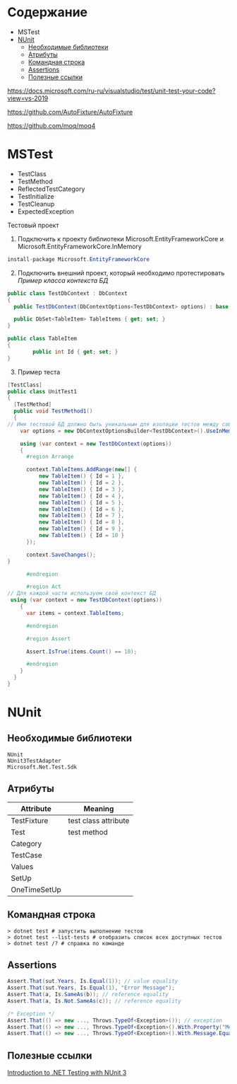 # Содержание
* MSTest
* [NUnit](#nunit)
  * [Необходимые библиотеки](#необходимые-библиотеки)
  * [Атрибуты](#атрибуты)
  * [Командная строка](#командная-строка)
  * [Assertions](#assertions)
  * [Полезные ссылки](#полезные-ссылки)

https://docs.microsoft.com/ru-ru/visualstudio/test/unit-test-your-code?view=vs-2019

https://github.com/AutoFixture/AutoFixture

https://github.com/moq/moq4

# MSTest
- TestClass
- TestMethod
- ReflectedTestCategory
- TestInitialize
- TestCleanup
- ExpectedException

Тестовый проект

1. Подключить к проекту библиотеки Microsoft.EntityFrameworkCore и Microsoft.EntityFrameworkCore.InMemory
```csharp
install-package Microsoft.EntityFrameworkCore
```

2. Подключить внешний проект, который необходимо протестировать
*Пример класса контекста БД*
```csharp
public class TestDbContext : DbContext
{
  public TestDbContext(DbContextOptions<TestDbContext> options) : base(options) { }        

  public DbSet<TableItem> TableItems { get; set; }
}

public class TableItem
{
        public int Id { get; set; }
}
```

3. Пример теста
```csharp
[TestClass]
public class UnitTest1
{
  [TestMethod]
  public void TestMethod1()
  {
// Имя тестовой БД должно быть уникальным для изоляции тестов между собой
    var options = new DbContextOptionsBuilder<TestDbContext>().UseInMemoryDatabase($"TestDbInMemory{Guid.NewGuid()}").Options;

    using (var context = new TestDbContext(options))
    {
      #region Arrange

      context.TableItems.AddRange(new[] { 
          new TableItem() { Id = 1 },
          new TableItem() { Id = 2 },
          new TableItem() { Id = 3 },
          new TableItem() { Id = 4 },
          new TableItem() { Id = 5 },
          new TableItem() { Id = 6 },
          new TableItem() { Id = 7 },
          new TableItem() { Id = 8 },
          new TableItem() { Id = 9 },
          new TableItem() { Id = 10 }
      });

      context.SaveChanges();
}

      #endregion

      #region Act
// Для каждой части используем свой контекст БД
 using (var context = new TestDbContext(options))
    {
      var items = context.TableItems;

      #endregion

      #region Assert

      Assert.IsTrue(items.Count() == 10);

      #endregion
    }
  }
}
```
# NUnit
## Необходимые библиотеки
```
NUnit
NUnit3TestAdapter
Microsoft.Net.Test.Sdk
```
## Атрибуты
| Attribute | Meaning |
|-|-|
|TestFixture | test class attribute |
|Test | test method |
|Category||
|TestCase||
|Values||
|SetUp||
|OneTimeSetUp||
## Командная строка
```
> dotnet test # запустить выполнение тестов
> dotnet test --list-tests # отобразить список всех доступных тестов
> dotnet test /? # справка по команде
```
## Assertions
```csharp
Assert.That(sut.Years, Is.Equal(1)); // value equality
Assert.That(sut.Years, Is.Equal(1), "Error Message");
Assert.That(a, Is.SameAs(b)); // reference equality
Assert.That(a, Is.Not.SameAs(c)); // reference equality

/* Exception */
Assert.That(() => new ..., Throws.TypeOf<Exception>()); // exception
Assert.That(() => new ..., Throws.TypeOf<Exception>().With.Property("Message").EqualTo("Expected Message"));
Assert.That(() => new ..., Throws.TypeOf<Exception>().With.Message.EqualTo("Expected Message")); // exception
```
## Полезные ссылки
[Introduction to .NET Testing with NUnit 3](https://www.pluralsight.com/courses/nunit-3-dotnet-testing-introduction)
